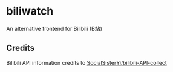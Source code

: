 # biliwatch
An alternative frontend for Bilibili (B站)

## Credits
Bilibili API information credits to [SocialSisterYi/bilibili-API-collect](https://github.com/SocialSisterYi/bilibili-API-collect)
